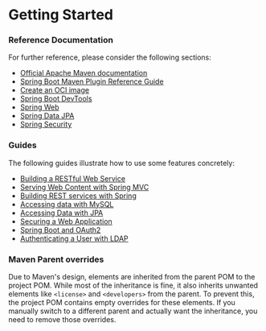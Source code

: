 # Getting Started

### Reference Documentation
For further reference, please consider the following sections:

* [Official Apache Maven documentation](https://maven.apache.org/guides/index.html)
* [Spring Boot Maven Plugin Reference Guide](https://docs.spring.io/spring-boot/3.5.1-SNAPSHOT/maven-plugin)
* [Create an OCI image](https://docs.spring.io/spring-boot/3.5.1-SNAPSHOT/maven-plugin/build-image.html)
* [Spring Boot DevTools](https://docs.spring.io/spring-boot/3.5.1-SNAPSHOT/reference/using/devtools.html)
* [Spring Web](https://docs.spring.io/spring-boot/3.5.1-SNAPSHOT/reference/web/servlet.html)
* [Spring Data JPA](https://docs.spring.io/spring-boot/3.5.1-SNAPSHOT/reference/data/sql.html#data.sql.jpa-and-spring-data)
* [Spring Security](https://docs.spring.io/spring-boot/3.5.1-SNAPSHOT/reference/web/spring-security.html)

### Guides
The following guides illustrate how to use some features concretely:

* [Building a RESTful Web Service](https://spring.io/guides/gs/rest-service/)
* [Serving Web Content with Spring MVC](https://spring.io/guides/gs/serving-web-content/)
* [Building REST services with Spring](https://spring.io/guides/tutorials/rest/)
* [Accessing data with MySQL](https://spring.io/guides/gs/accessing-data-mysql/)
* [Accessing Data with JPA](https://spring.io/guides/gs/accessing-data-jpa/)
* [Securing a Web Application](https://spring.io/guides/gs/securing-web/)
* [Spring Boot and OAuth2](https://spring.io/guides/tutorials/spring-boot-oauth2/)
* [Authenticating a User with LDAP](https://spring.io/guides/gs/authenticating-ldap/)

### Maven Parent overrides

Due to Maven's design, elements are inherited from the parent POM to the project POM.
While most of the inheritance is fine, it also inherits unwanted elements like `<license>` and `<developers>` from the parent.
To prevent this, the project POM contains empty overrides for these elements.
If you manually switch to a different parent and actually want the inheritance, you need to remove those overrides.

